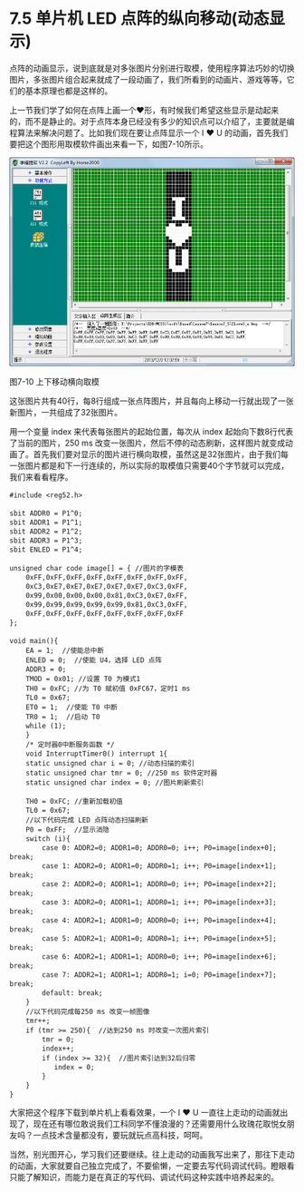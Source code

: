 # 7.5 单片机 LED 点阵的纵向移动(动态显示)

点阵的动画显示，说到底就是对多张图片分别进行取模，使用程序算法巧妙的切换图片，多张图片组合起来就成了一段动画了，我们所看到的动画片、游戏等等，它们的基本原理也都是这样的。

上一节我们学了如何在点阵上画一个❤形，有时候我们希望这些显示是动起来的，而不是静止的。对于点阵本身已经没有多少的知识点可以介绍了，主要就是编程算法来解决问题了。比如我们现在要让点阵显示一个 I ❤ U 的动画，首先我们要把这个图形用取模软件画出来看一下，如图7-10所示。

![](images/10.png)

图7-10 上下移动横向取模

这张图片共有40行，每8行组成一张点阵图片，并且每向上移动一行就出现了一张新图片，一共组成了32张图片。

用一个变量 index 来代表每张图片的起始位置，每次从 index 起始向下数8行代表了当前的图片，250 ms 改变一张图片，然后不停的动态刷新，这样图片就变成动画了。首先我们要对显示的图片进行横向取模，虽然这是32张图片，由于我们每一张图片都是和下一行连续的，所以实际的取模值只需要40个字节就可以完成，我们来看看程序。

```
#include <reg52.h>

sbit ADDR0 = P1^0;
sbit ADDR1 = P1^1;
sbit ADDR2 = P1^2;
sbit ADDR3 = P1^3;
sbit ENLED = P1^4;

unsigned char code image[] = { //图片的字模表
    0xFF,0xFF,0xFF,0xFF,0xFF,0xFF,0xFF,0xFF,
    0xC3,0xE7,0xE7,0xE7,0xE7,0xE7,0xC3,0xFF,
    0x99,0x00,0x00,0x00,0x81,0xC3,0xE7,0xFF,
    0x99,0x99,0x99,0x99,0x99,0x81,0xC3,0xFF,
    0xFF,0xFF,0xFF,0xFF,0xFF,0xFF,0xFF,0xFF
};

void main(){
    EA = 1;  //使能总中断
    ENLED = 0;  //使能 U4，选择 LED 点阵
    ADDR3 = 0;
    TMOD = 0x01; //设置 T0 为模式1
    TH0 = 0xFC; //为 T0 赋初值 0xFC67，定时1 ms
    TL0 = 0x67;
    ET0 = 1;  //使能 T0 中断
    TR0 = 1;  //启动 T0
    while (1);
    }
    /* 定时器0中断服务函数 */
    void InterruptTimer0() interrupt 1{
    static unsigned char i = 0; //动态扫描的索引
    static unsigned char tmr = 0; //250 ms 软件定时器
    static unsigned char index = 0; //图片刷新索引
   
    TH0 = 0xFC; //重新加载初值
    TL0 = 0x67;
    //以下代码完成 LED 点阵动态扫描刷新
    P0 = 0xFF;  //显示消隐
    switch (i){
        case 0: ADDR2=0; ADDR1=0; ADDR0=0; i++; P0=image[index+0]; break;
        case 1: ADDR2=0; ADDR1=0; ADDR0=1; i++; P0=image[index+1]; break;
        case 2: ADDR2=0; ADDR1=1; ADDR0=0; i++; P0=image[index+2]; break;
        case 3: ADDR2=0; ADDR1=1; ADDR0=1; i++; P0=image[index+3]; break;
        case 4: ADDR2=1; ADDR1=0; ADDR0=0; i++; P0=image[index+4]; break;
        case 5: ADDR2=1; ADDR1=0; ADDR0=1; i++; P0=image[index+5]; break;
        case 6: ADDR2=1; ADDR1=1; ADDR0=0; i++; P0=image[index+6]; break;
        case 7: ADDR2=1; ADDR1=1; ADDR0=1; i=0; P0=image[index+7]; break;
        default: break;
    }
    //以下代码完成每250 ms 改变一帧图像
    tmr++;
    if (tmr >= 250){  //达到250 ms 时改变一次图片索引
        tmr = 0;
        index++;
        if (index >= 32){  //图片索引达到32后归零
           index = 0;
        }
    }
}
```

大家把这个程序下载到单片机上看看效果，一个 I ❤ U 一直往上走动的动画就出现了，现在还有哪位敢说我们工科同学不懂浪漫的？还需要用什么玫瑰花取悦女朋友吗？一点技术含量都没有，要玩就玩点高科技，呵呵。

当然，别光图开心，学习我们还要继续。往上走动的动画我写出来了，那往下走动的动画，大家就要自己独立完成了，不要偷懒，一定要去写代码调试代码。瞪眼看只能了解知识，而能力是在真正的写代码、调试代码这种实践中培养起来的。